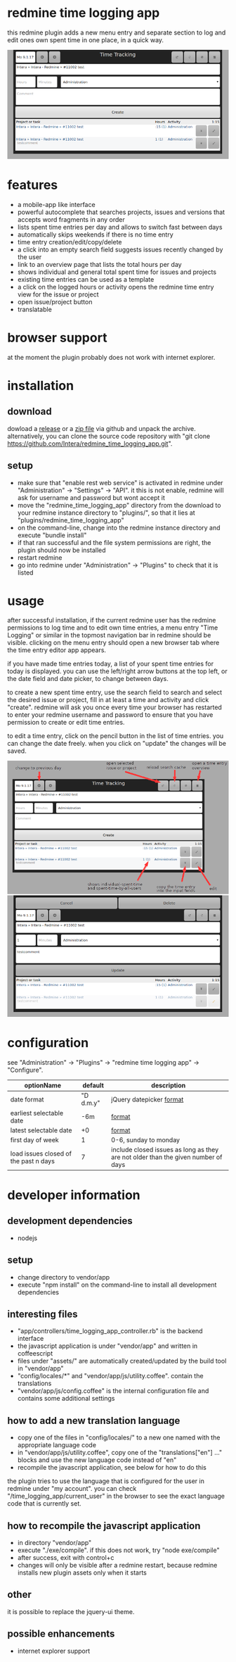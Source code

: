# redmine time logging app
this redmine plugin adds a new menu entry and separate section to log and edit ones own spent time in one place, in a quick way.

![screenshot-1](other/screenshots/1484135564.png?raw=true)

# features
* a mobile-app like interface
* powerful autocomplete that searches projects, issues and versions that accepts word fragments in any order
* lists spent time entries per day and allows to switch fast between days
* automatically skips weekends if there is no time entry
* time entry creation/edit/copy/delete
* a click into an empty search field suggests issues recently changed by the user
* link to an overview page that lists the total hours per day
* shows individual and general total spent time for issues and projects
* existing time entries can be used as a template
* a click on the logged hours or activity opens the redmine time entry view for the issue or project
* open issue/project button
* translatable

# browser support
at the moment the plugin probably does not work with internet explorer.

# installation
## download
dowload a [release](https://github.com/Intera/redmine_time_logging_app/releases) or a [zip file](https://github.com/Intera/redmine_time_logging_app/archive/master.zip) via github and unpack the archive.
alternatively, you can clone the source code repository with "git clone https://github.com/Intera/redmine_time_logging_app.git".

## setup
* make sure that "enable rest web service" is activated in redmine under "Administration" -> "Settings" -> "API". it this is not enable, redmine will ask for username and password but wont accept it
* move the "redmine_time_logging_app" directory from the download to your redmine instance directory to "plugins/", so that it lies at "plugins/redmine_time_logging_app"
* on the command-line, change into the redmine instance directory and execute "bundle install"
* if that ran successful and the file system permissions are right, the plugin should now be installed
* restart redmine
* go into redmine under "Administration" -> "Plugins" to check that it is listed

# usage
after successful installation, if the current redmine user has the redmine permissions to log time and to edit own time entries, a menu entry "Time Logging" or similar in the topmost navigation bar in redmine should be visible.
clicking on the menu entry should open a new browser tab where the time entry editor app appears.

if you have made time entries today, a list of your spent time entries for today is displayed.
you can use the left/right arrow buttons at the top left, or the date field and date picker, to change between days.

to create a new spent time entry, use the search field to search and select the desired issue or project, fill in at least a time and activity and click "create". redmine will ask you once every time your browser has restarted to enter your redmine username and password to ensure that you have permission to create or edit time entries.

to edit a time entry, click on the pencil button in the list of time entries. you can change the date freely. when you click on "update" the changes will be saved.

![screenshot-2](other/screenshots/arrows.png?raw=true)
![screenshot-3](other/screenshots/1484135578.png?raw=true)

# configuration
see "Administration" -> "Plugins" -> "redmine time logging app" -> "Configure".

|optionName|default|description|
----|----|----
|date format|"D d.m.y"|jQuery datepicker [format](https://api.jqueryui.com/datepicker/#utility-formatDate)|
|earliest selectable date|-6m|[format](https://api.jqueryui.com/datepicker/#option-minDate)|
|latest selectable date|+0|[format](https://api.jqueryui.com/datepicker/#option-minDate)|
|first day of week|1|0-6, sunday to monday|
|load issues closed of the past n days|7|include closed issues as long as they are not older than the given number of days|

# developer information
## development dependencies
* nodejs

## setup
* change directory to vendor/app
* execute "npm install" on the command-line to install all development dependencies

## interesting files
* "app/controllers/time_logging_app_controller.rb" is the backend interface
* the javascript application is under "vendor/app" and written in coffeescript
* files under "assets/" are automatically created/updated by the build tool in "vendor/app"
* "config/locales/*" and "vendor/app/js/utility.coffee". contain the translations
* "vendor/app/js/config.coffee" is the internal configuration file and contains some additional settings

## how to add a new translation language
* copy one of the files in "config/locales/" to a new one named with the appropriate language code
* in "vendor/app/js/utility.coffee", copy one of the "translations["en"] ..." blocks and use the new language code instead of "en"
* recompile the javascript application, see below for how to do this

the plugin tries to use the language that is configured for the user in redmine under "my account". you can check "/time_logging_app/current_user" in the browser to see the exact language code that is currently set.

## how to recompile the javascript application
* in directory "vendor/app"
* execute "./exe/compile". if this does not work, try "node exe/compile"
* after success, exit with control+c
* changes will only be visible after a redmine restart, because redmine installs new plugin assets only when it starts

## other
it is possible to replace the jquery-ui theme.

## possible enhancements
* internet explorer support
